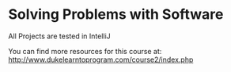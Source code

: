 # Solving Problems with Software  
All Projects are tested in IntelliJ

You can find more resources for this course at: http://www.dukelearntoprogram.com/course2/index.php


